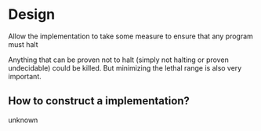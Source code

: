 # Design

Allow the implementation to take some measure to ensure that any program must halt

Anything that can be proven not to halt (simply not halting or proven undecidable) could be killed. But minimizing the lethal range is also very important.

## How to construct a implementation?

unknown